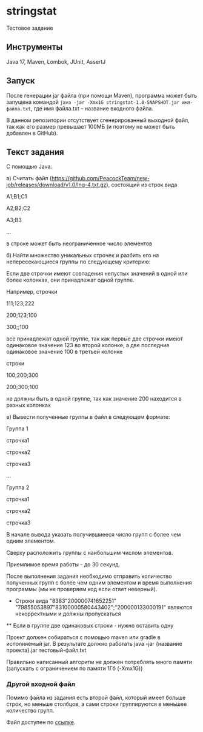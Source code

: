 # stringstat

Тестовое задание

## Инструменты

Java 17, Maven, Lombok, JUnit, AssertJ

## Запуск

После генерации jar файла (при помощи Maven), программа может быть запущена командой `java -jar -Xmx1G stringstat-1.0-SNAPSHOT.jar имя-файла.txt`, где имя файла.txt – название входного файла.

В данном репозитории отсутствует сгенерированный выходной файл, так как его размер превышает 100МБ (и поэтому не может быть добавлен в GitHub).

## Текст задания

С помощью Java:

а) Считать файл (https://github.com/PeacockTeam/new-job/releases/download/v1.0/lng-4.txt.gz), состоящий из строк вида

A1;B1;C1

A2;B2;C2

A3;B3

...

в строке может быть неограниченное число элементов

б) Найти множество уникальных строчек и разбить его на непересекающиеся группы по следующему критерию:

Если две строчки имеют совпадения непустых значений в одной или более колонках, они принадлежат одной группе.

Например, строчки

111;123;222

200;123;100

300;;100

все принадлежат одной группе, так как первые две строчки имеют одинаковое значение 123 во второй колонке, а две последние одинаковое значение 100 в третьей колонке

строки

100;200;300

200;300;100

не должны быть в одной группе, так как значение 200 находится в разных колонках

в) Вывести полученные группы в файл в следующем формате:

Группа 1

строчка1

строчка2

строчка3

...

Группа 2

строчка1

строчка2

строчка3

В начале вывода указать получившиееся число групп с более чем одним элементом.

Сверху расположить группы с наибольшим числом элементов.

Приемлимое время работы - до 30 секунд.

После выполнения задания необходимо отправить количество полученных групп с более чем одним элементом и время выполнения программы (мы не проверяем код если ответ неверный).

* Строки вида
  "8383"200000741652251"
  "79855053897"83100000580443402";"200000133000191"
  являются некорректными и должны пропускаться

** Если в группе две одинаковых строки - нужно оставить одну

Проект должен собираться с помощью maven или gradle в исполняемый jar.
В результате должно работать
java -jar {название проекта}.jar тестовый-файл.txt

Правильно написанный алгоритм не должен потреблять много памяти (запускать с ограничением по памяти 1Гб (-Xmx1G))

### Другой входной файл

Помимо файла из задания есть второй файл, который имеет больше строк, но меньше столбцов, а сами строки группируются в меньшее количество групп.

Файл доступен по [ссылке](https://github.com/PeacockTeam/new-job/releases/download/v1.0/lng-big.7z).